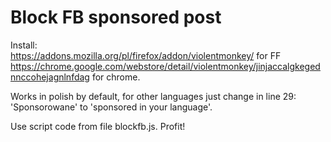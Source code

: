# Block FB sponsored post

Install:  
https://addons.mozilla.org/pl/firefox/addon/violentmonkey/ for FF  
https://chrome.google.com/webstore/detail/violentmonkey/jinjaccalgkegednnccohejagnlnfdag for chrome.

Works in polish by default, for other languages just change in line 29:
'Sponsorowane' to 'sponsored in your language'.

Use script code from file blockfb.js.
Profit!
